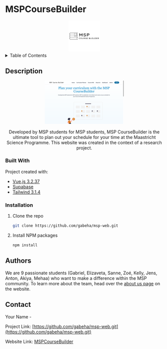 # MSPCourseBuilder

<!-- PROJECT LOGO -->

<div align ="center">
   <img src="src/assets/builderlogo.jpg" alt="" width="100" height="100">
</div>

<!-- TABLE OF CONTENTS -->
<details>
  <summary>Table of Contents</summary>
  <ol>
    <li>
      <a href="#Description">About The Project</a>
      <ul>
        <li><a href="#built-with">Built With</a></li>
        <li><a href="#Installation">Installation</a></li>
      </ul>
    </li>
    <li><a href="#contributing">Contribuiting</a></li>
    <li><a href="#authors">Auhtors</a></li>
    <li><a href="#contac">Contact</a></li>
  </ol>
</details>

## Description
<div align ="center">

<img src="src/assets/landingpage.png" alt="https://MSPCourseBuilder.com/" width="50%" height="50%"> </img>

Developed by MSP students for MSP students, MSP CourseBuilder is the ultimate tool to plan out your schedule for your time at the Maastricht Science Programme. This website was created in the context of a research project. 

</div>
 

### Built With

Project created with:

* [Vue.js 3.2.37](https://vuejs.org/)
* [Supabase](https://supabase.com/)
* [Tailwind 3.1.4](https://tailwindcss.com/)

### Installation

1. Clone the repo
   ```sh
   git clone https://github.com/gabeha/msp-web.git
   ```
2. Install NPM packages
   ```sh
   npm install
   ```

## Authors

We are 9 passionate students (Gabriel, Elizaveta, Sanne, Zoé, Kelly, Jens, Anton, Akiya, Mehaa) who want to make a difference within the MSP community. To learn more about the team, head over the [about us page](https://mspcoursebuilder.com/about) on the website.


## Contact

Your Name - 

Project Link: [https://github.com/gabeha/msp-web.git](https://github.com/gabeha/msp-web.git)

Website Link: [MSPCourseBuilder](https://mspcoursebuilder.com/)

